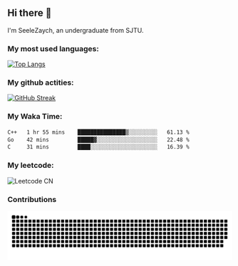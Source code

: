 ## Hi there 👋 

<!--
** [![Typing SVG](https://readme-typing-svg.demolab.com/?I'm+SeeleZaych%2C+an+undergraduate+from+SJTU.)](https://git.io/typing-svg)
-->

I'm SeeleZaych, an undergraduate from SJTU.


### My most used languages:
[![Top Langs](https://vercel-eta-taupe.vercel.app/api/top-langs/?username=SeeleZaych&layout=compact)](https://github.com/anuraghazra/github-readme-stats)

### My github actities:

[![GitHub Streak](https://streak-stats.demolab.com?user=SeeleZaych&locale=zh_Hans)](https://git.io/streak-stats)

### My Waka Time:
<!--START_SECTION:waka-->

```txt
C++   1 hr 55 mins    ███████████████▒░░░░░░░░░   61.13 %
Go    42 mins         █████▓░░░░░░░░░░░░░░░░░░░   22.48 %
C     31 mins         ████░░░░░░░░░░░░░░░░░░░░░   16.39 %
```

<!--END_SECTION:waka-->

### My leetcode:

![Leetcode CN](https://stats.justsong.cn/api/leetcode?username=acrossthewall&cn=true)


### Contributions

<picture>
  <source media="(prefers-color-scheme: dark)" srcset="https://raw.githubusercontent.com/SeeleZaych/SeeleZaych/output/github-contribution-grid-snake-dark.svg">
  <source media="(prefers-color-scheme: light)" srcset="https://raw.githubusercontent.com/SeeleZaych/SeeleZaych/output/github-contribution-grid-snake.svg">
  <img alt="github contribution grid snake animation" src="https://raw.githubusercontent.com/SeeleZaych/SeeleZaych/output/github-contribution-grid-snake.svg">
</picture>



<!--
**SeeleZaych/SeeleZaych** is a ✨ _special_ ✨ repository because its `README.md` (this file) appears on your GitHub profile.

Here are some ideas to get you started:

- 🔭 I’m currently working on ...
- 🌱 I’m currently learning ...
- 👯 I’m looking to collaborate on ...
- 🤔 I’m looking for help with ...
- 💬 Ask me about ...
- 📫 How to reach me: ...
- 😄 Pronouns: ...
- ⚡ Fun fact: ...
-->
